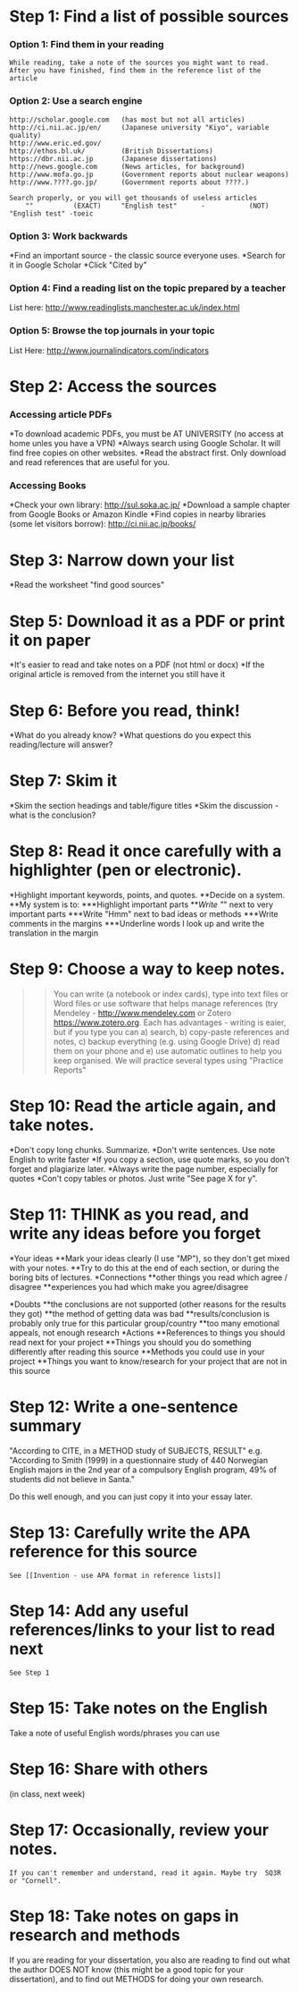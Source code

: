 # Step 1: Find a list of possible sources
### Option 1: Find them in your reading
	While reading, take a note of the sources you might want to read.
	After you have finished, find them in the reference list of the article

### Option 2: Use a search engine
	http://scholar.google.com 	(has most but not all articles)
	http://ci.nii.ac.jp/en/		(Japanese university "Kiyo", variable quality)
	http://www.eric.ed.gov/
	http://ethos.bl.uk/ 		(British Dissertations)
	https://dbr.nii.ac.jp		(Japanese dissertations)
	http://news.google.com		(News articles, for background)
	http://www.mofa.go.jp		(Government reports about nuclear weapons)
	http://www.????.go.jp/		(Government reports about ????.)

	Search properly, or you will get thousands of useless articles
		"" 			(EXACT)		"English test"		- 			(NOT) 		"English test" -toeic

### Option 3: Work backwards
*Find an important source - the classic source everyone uses.
*Search for it in Google Scholar
*Click "Cited by"

### Option 4: Find a reading list on the topic prepared by a teacher
List here: http://www.readinglists.manchester.ac.uk/index.html

### Option 5: Browse the top journals in your topic
List Here: http://www.journalindicators.com/indicators

# Step 2: Access the sources
### Accessing article PDFs
*To download academic PDFs, you must be AT UNIVERSITY (no access at home unles you have a VPN)
*Always search using Google Scholar. It will find free copies on other websites.
*Read the abstract first. Only download and read references that are useful for you.

### Accessing Books
*Check your own library: http://sul.soka.ac.jp/
*Download a sample chapter from Google Books or Amazon Kindle
*Find copies in nearby libraries	(some let visitors borrow): http://ci.nii.ac.jp/books/

# Step 3: Narrow down your list
*Read the worksheet "find good sources"

# Step 5: Download it as a PDF or print it on paper
*It's easier to read and take notes on a PDF (not html or docx)
*If the original article is removed from the internet you still have it

# Step 6: Before you read, think!
*What do you already know?
*What questions do you expect this reading/lecture will answer?

# Step 7: Skim it
*Skim the section headings and table/figure titles
*Skim the discussion - what is the conclusion?

# Step 8: Read it once carefully with a highlighter (pen or electronic).
*Highlight important keywords, points, and quotes.
**Decide on a system.
**My system is to:
***Highlight important parts
***Write "*"  next to very important parts
***Write "Hmm" next to bad ideas or methods
***Write comments in the margins
***Underline words I look up and write the translation in the margin

# Step 9: Choose a way to keep notes.
>>You can write (a notebook or index cards), type into text files or Word files or use software that helps manage references (try Mendeley - http://www.mendeley.com or Zotero  https://www.zotero.org. Each has advantages - writing is eaier, but if you type you can a) search, b) copy-paste references and notes, c) backup everything (e.g. using Google Drive) d) read them on your phone and e) use automatic outlines to help you keep organised. We will practice several types using "Practice Reports"

# Step 10: Read the article again, and take notes.
*Don't copy long chunks. Summarize.
*Don't write sentences. Use note English to write faster
*If you copy a section, use quote marks, so you don't forget and plagiarize  later.
*Always write the page number, especially for quotes
*Con't copy tables or photos. Just write "See page X for y".

# Step 11: THINK as you read, and write any ideas before you forget
*Your ideas
**Mark your ideas clearly (I use "MP"), so they don't get mixed with your notes.
**Try to do this at the end of each section, or during the boring bits of lectures.
*Connections
**other things you read which agree / disagree
**experiences you had which make you agree/disagree

*Doubts
**the conclusions are not supported (other reasons for the results they got)
**the method of getting data was bad
**results/conclusion is probably only true for this particular group/country
**too many emotional appeals, not enough research
*Actions
**References to things you should read next for your project
**Things you should you do something differently after reading this source
**Methods you could use in your project
**Things you want to know/research for your project that are not in this source

# Step 12: Write a one-sentence summary
"According to CITE, in a METHOD study of SUBJECTS, RESULT"
e.g. "According to Smith (1999) in a questionnaire study of 440 Norwegian English majors in the 2nd year of a compulsory English program, 49% of students did not believe in Santa."

Do this well enough, and you can just copy it into your essay later.
# Step 13: Carefully write the APA reference for this source
	See [[Invention - use APA format in reference lists]]

# Step 14: Add any useful references/links to your list to read next
	See Step 1
# Step 15: Take notes on the English
Take a note of useful English words/phrases you can use

# Step 16: Share with others
(in class, next week)

# Step 17: Occasionally, review your notes.
	If you can't remember and understand, read it again. Maybe try  SQ3R or "Cornell".

# Step 18: Take notes on gaps in research and methods
If you are reading for your dissertation, you also are reading to find out what the author DOES NOT know (this might be a good topic for your dissertation), and to find out METHODS for doing your own research.
